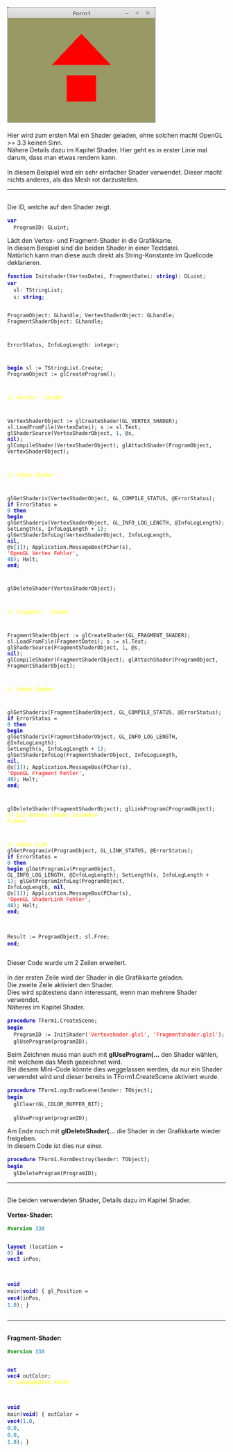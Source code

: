 <html>
<img src="image.png" alt="Selfhtml"><br><br>
Hier wird zum ersten Mal ein Shader geladen, ohne solchen macht OpenGL >= 3.3 keinen Sinn.<br>
Nähere Details dazu im Kapitel Shader. Hier geht es in erster Linie mal darum, dass man etwas rendern kann.<br>
<br>
In diesem Beispiel wird ein sehr einfacher Shader verwendet. Dieser macht nichts anderes, als das Mesh rot darzustellen.<br>
<hr><br>
Die ID, welche auf den Shader zeigt.<br>
<pre><code><b><font color="0000BB">var</font></b>
  ProgramID: GLuint;</code></pre>
Lädt den Vertex- und Fragment-Shader in die Grafikkarte.<br>
In diesem Beispiel sind die beiden Shader in einer Textdatei.<br>
Natürlich kann man diese auch direkt als String-Konstante im Quellcode deklarieren.<br>
<pre><code><b><font color="0000BB">function</font></b> Initshader(VertexDatei, FragmentDatei: <b><font color="0000BB">string</font></b>): GLuint;
<b><font color="0000BB">var</font></b>
  sl: TStringList;
  s: <b><font color="0000BB">string</font></b>;

  ProgramObject: GLhandle;
  VertexShaderObject: GLhandle;
  FragmentShaderObject: GLhandle;

  ErrorStatus, InfoLogLength: integer;

<b><font color="0000BB">begin</font></b>
  sl := TStringList.Create;
  ProgramObject := glCreateProgram();

  <i><font color="#FFFF00">// Vertex - Shader</font></i>

  VertexShaderObject := glCreateShader(GL_VERTEX_SHADER);
  sl.LoadFromFile(VertexDatei);
  s := sl.Text;
  glShaderSource(VertexShaderObject, <font color="#0077BB">1</font>, @s, <b><font color="0000BB">nil</font></b>);
  glCompileShader(VertexShaderObject);
  glAttachShader(ProgramObject, VertexShaderObject);

  <i><font color="#FFFF00">// Check Shader</font></i>

  glGetShaderiv(VertexShaderObject, GL_COMPILE_STATUS, @ErrorStatus);
  <b><font color="0000BB">if</font></b> ErrorStatus = <font color="#0077BB">0</font> <b><font color="0000BB">then</font></b> <b><font color="0000BB">begin</font></b>
    glGetShaderiv(VertexShaderObject, GL_INFO_LOG_LENGTH, @InfoLogLength);
    SetLength(s, InfoLogLength + <font color="#0077BB">1</font>);
    glGetShaderInfoLog(VertexShaderObject, InfoLogLength, <b><font color="0000BB">nil</font></b>, @s[<font color="#0077BB">1</font>]);
    Application.MessageBox(PChar(s), <font color="#FF0000">'OpenGL Vertex Fehler'</font>, <font color="#0077BB">48</font>);
    Halt;
  <b><font color="0000BB">end</font></b>;

  glDeleteShader(VertexShaderObject);

  <i><font color="#FFFF00">// Fragment - Shader</font></i>

  FragmentShaderObject := glCreateShader(GL_FRAGMENT_SHADER);
  sl.LoadFromFile(FragmentDatei);
  s := sl.Text;
  glShaderSource(FragmentShaderObject, <font color="#0077BB">1</font>, @s, <b><font color="0000BB">nil</font></b>);
  glCompileShader(FragmentShaderObject);
  glAttachShader(ProgramObject, FragmentShaderObject);

  <i><font color="#FFFF00">// Check Shader</font></i>

  glGetShaderiv(FragmentShaderObject, GL_COMPILE_STATUS, @ErrorStatus);
  <b><font color="0000BB">if</font></b> ErrorStatus = <font color="#0077BB">0</font> <b><font color="0000BB">then</font></b> <b><font color="0000BB">begin</font></b>
    glGetShaderiv(FragmentShaderObject, GL_INFO_LOG_LENGTH, @InfoLogLength);
    SetLength(s, InfoLogLength + <font color="#0077BB">1</font>);
    glGetShaderInfoLog(FragmentShaderObject, InfoLogLength, <b><font color="0000BB">nil</font></b>, @s[<font color="#0077BB">1</font>]);
    Application.MessageBox(PChar(s), <font color="#FF0000">'OpenGL Fragment Fehler'</font>, <font color="#0077BB">48</font>);
    Halt;
  <b><font color="0000BB">end</font></b>;

  glDeleteShader(FragmentShaderObject);
  glLinkProgram(ProgramObject);    <i><font color="#FFFF00">// Die beiden Shader zusammen linken</font></i>

  <i><font color="#FFFF00">// Check Link</font></i>
  glGetProgramiv(ProgramObject, GL_LINK_STATUS, @ErrorStatus);
  <b><font color="0000BB">if</font></b> ErrorStatus = <font color="#0077BB">0</font> <b><font color="0000BB">then</font></b> <b><font color="0000BB">begin</font></b>
    glGetProgramiv(ProgramObject, GL_INFO_LOG_LENGTH, @InfoLogLength);
    SetLength(s, InfoLogLength + <font color="#0077BB">1</font>);
    glGetProgramInfoLog(ProgramObject, InfoLogLength, <b><font color="0000BB">nil</font></b>, @s[<font color="#0077BB">1</font>]);
    Application.MessageBox(PChar(s), <font color="#FF0000">'OpenGL ShaderLink Fehler'</font>, <font color="#0077BB">48</font>);
    Halt;
  <b><font color="0000BB">end</font></b>;

  Result := ProgramObject;
  sl.Free;
<b><font color="0000BB">end</font></b>;</code></pre>
Dieser Code wurde um 2 Zeilen erweitert.<br>
<br>
In der ersten Zeile wird der Shader in die Grafikkarte geladen.<br>
Die zweite Zeile aktiviert den Shader.<br>
Dies wird spätestens dann interessant, wenn man mehrere Shader verwendet.<br>
Näheres im Kapitel Shader.<br>
<pre><code><b><font color="0000BB">procedure</font></b> TForm1.CreateScene;
<b><font color="0000BB">begin</font></b>
  ProgramID := InitShader(<font color="#FF0000">'Vertexshader.glsl'</font>, <font color="#FF0000">'Fragmentshader.glsl'</font>);
  glUseProgram(programID);</code></pre>
Beim Zeichnen muss man auch mit <b>glUseProgram(...</b> den Shader wählen, mit welchem das Mesh gezeichnet wird.<br>
Bei diesem Mini-Code könnte dies weggelassen werden, da nur ein Shader verwendet wird und dieser bereits in TForm1.CreateScene aktiviert wurde.<br>
<pre><code><b><font color="0000BB">procedure</font></b> TForm1.ogcDrawScene(Sender: TObject);
<b><font color="0000BB">begin</font></b>
  glClear(GL_COLOR_BUFFER_BIT);

  glUseProgram(programID);</code></pre>
Am Ende noch mit <b>glDeleteShader(...</b> die Shader in der Grafikkarte wieder freigeben.<br>
In diesem Code ist dies nur einer.<br>
<pre><code><b><font color="0000BB">procedure</font></b> TForm1.FormDestroy(Sender: TObject);
<b><font color="0000BB">begin</font></b>
  glDeleteProgram(ProgramID);</code></pre>
<hr><br>
Die beiden verwendeten Shader, Details dazu im Kapitel Shader.<br>
<br>
<b>Vertex-Shader:</b><br>
<pre><code><b><font color="#008800">#version</font></b> <font color="#0077BB">330</font>

<b><font color="0000BB">layout</font></b> (location = <font color="#0077BB">0</font>) <b><font color="0000BB">in</font></b> <b><font color="0000BB">vec3</font></b> inPos;

<b><font color="0000BB">void</font></b> main(<b><font color="0000BB">void</font></b>)
{
  gl_Position = <b><font color="0000BB">vec4</font></b>(inPos, <font color="#0077BB">1</font>.<font color="#0077BB">0</font>);
}
</code></pre>
<hr><br>
<b>Fragment-Shader:</b><br>
<pre><code><b><font color="#008800">#version</font></b> <font color="#0077BB">330</font>

<b><font color="0000BB">out</font></b> <b><font color="0000BB">vec4</font></b> outColor; <i><font color="#FFFF00">// ausgegebene Farbe</font></i>

<b><font color="0000BB">void</font></b> main(<b><font color="0000BB">void</font></b>)
{
  outColor = <b><font color="0000BB">vec4</font></b>(<font color="#0077BB">1</font>.<font color="#0077BB">0</font>, <font color="#0077BB">0</font>.<font color="#0077BB">0</font>, <font color="#0077BB">0</font>.<font color="#0077BB">0</font>, <font color="#0077BB">1</font>.<font color="#0077BB">0</font>);
}
</code></pre>

</html>
